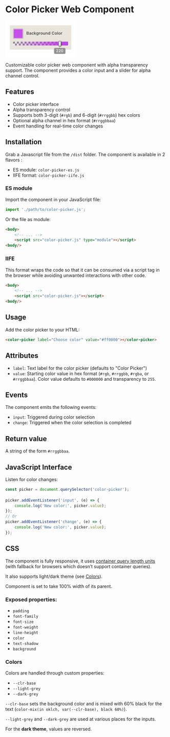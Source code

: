 # Color Picker Web Component

![image](./public/color-picker.png)

Customizable color picker web component with alpha transparency support. The component provides a color input and a slider for alpha channel control.

## Features

- Color picker interface
- Alpha transparency control
- Supports both 3-digit (`#rgb`) and 6-digit (`#rrggbb`) hex colors
- Optional alpha channel in hex format (`#rrggbbaa`)
- Event handling for real-time color changes

## Installation

Grab a Javascript file from the `/dist` folder. The component is available in 2 flavors :

- ES module: `color-picker-es.js`
- IIFE format: `color-picker-iife.js`

### ES module

Import the component in your JavaScript file:

```javascript
import './path/to/color-picker.js';
```
Or the file as module:

```html
<body>
    <!-- ... -->
    <script src="color-picker.js" type="module"></script>
<body/>
```

### IIFE

This format wraps the code so that it can be consumed via a script tag in the browser while avoiding unwanted interactions with other code.

```html
<body>
    <!-- ... -->
    <script src="color-picker.js"></script>
<body/>
```

## Usage
Add the color picker to your HTML:

```html
<color-picker label="Choose color" value="#ff0000"></color-picker>
```

## Attributes


- `label`: Text label for the color picker (defaults to "Color Picker")
- `value`: Starting color value in hex format (`#rgb`, `#rrggbb`, `#rgba`, or `#rrggbbaa`). Color value defaults to `#000000` and transparency to `255`.


## Events

The component emits the following events:

- `input`: Triggered during color selection
- `change`: Triggered when the color selection is completed

## Return value

A string of the form `#rrggbbaa`.

## JavaScript Interface

Listen for color changes:

```js
const picker = document.querySelector('color-picker');

picker.addEventListener('input', (e) => {
    console.log('New color:', picker.value);
});
// Or
picker.addEventListener('change', (e) => {
    console.log('New color:', picker.value);
});
```

## CSS

The component is fully responsive, it uses [container query length units](https://developer.mozilla.org/en-US/docs/Web/CSS/length#container_query_length_units) (with fallback for browsers which doesn’t support container queries).

It also supports light/dark theme (see [Colors](#Colors)).

Component is set to take 100% width of its parent.

### Exposed properties:

  - `padding`
  - `font-family`
  - `font-size`
  - `font-weight`
  - `line-height`
  - `color`
  - `text-shadow`
  - `background`

### Colors

Colors are handled through custom properties:

- `--clr-base`
- `--light-grey`
- `--dark-grey`

`--clr-base` sets the background color and is mixed with 60% black for the text (`color-mix(in oklch, var(--clr-base), black 60%)`).

`--light-grey` and `--dark-grey` are used at various places for the inputs.

For the __dark theme__, values are reversed.
